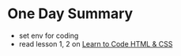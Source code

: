 # One Day Summary

* set env for coding
* read lesson 1, 2 on [Learn to Code
HTML & CSS](https://learn.shayhowe.com/html-css/getting-to-know-html/)